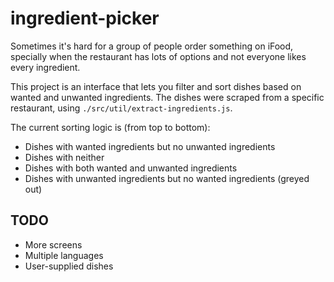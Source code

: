 # ingredient-picker

Sometimes it's hard for a group of people order something on iFood, specially when the restaurant has lots of options and not everyone likes every ingredient.

This project is an interface that lets you filter and sort dishes based on wanted and unwanted ingredients. The dishes were scraped from a specific restaurant, using `./src/util/extract-ingredients.js`.

The current sorting logic is (from top to bottom):
- Dishes with wanted ingredients but no unwanted ingredients
- Dishes with neither
- Dishes with both wanted and unwanted ingredients
- Dishes with unwanted ingredients but no wanted ingredients (greyed out)

## TODO

- More screens
- Multiple languages
- User-supplied dishes
